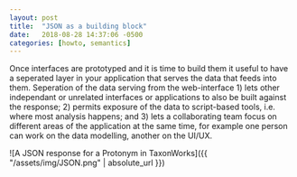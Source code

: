 ```yaml
---
layout: post
title:  "JSON as a building block"
date:   2018-08-28 14:37:06 -0500
categories: [howto, semantics]
---
```


Once interfaces are prototyped and it is time to build them it useful to have a seperated layer in your application that serves the data that feeds into them. Seperation of the data serving from the web-interface 1) lets other independant or unrelated interfaces or applications to also be built against the response; 2) permits exposure of the data to script-based tools, i.e. where most analysis happens; and 3) lets a collaborating team focus on different areas of the application at the same time, for example one person can work on the data modelling, another on the UI/UX. 

![A JSON response for a Protonym in TaxonWorks]({{ "/assets/img/JSON.png" | absolute_url }})


